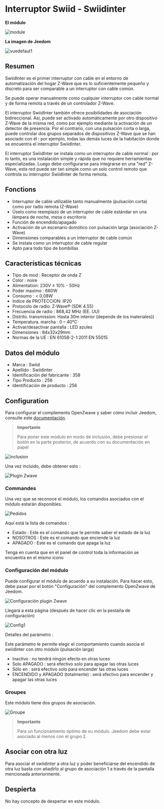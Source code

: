 # Interruptor Swiid - Swiidinter

**El módulo**

![module](images/swiid.inter/module.jpg)

**La imagen de Jeedom**

![vuedefaut1](images/swiid.inter/vuedefaut1.jpg)

## Resumen

SwiidInter es el primer interruptor con cable en el entorno de automatización del hogar Z-Wave que es lo suficientemente pequeño y discreto para ser comparable a un interruptor con cable común.

Se puede operar manualmente como cualquier interruptor con cable normal y de forma remota a través de un controlador Z-Wave.

El interruptor SwiidInter también ofrece posibilidades de asociación bidireccional. Así, puede ser activado automáticamente por otro dispositivo Z-Wave de la misma red, como por ejemplo mediante la activación de un detector de presencia. Por el contrario, con una pulsación corta o larga, puede controlar dos grupos separados de dispositivos Z-Wave que se han asociado con él : por ejemplo, todas las demás luces de la habitación donde se encuentra el interruptor SwiidInter.

El interruptor SwiidInter se instala como un interruptor de cable normal : por lo tanto, es una instalación simple y rápida que no requiere herramientas especializadas. Luego debe configurarse para integrarse en una "red" Z-Wave, esta red puede ser tan simple como un solo control remoto que controla su interruptor SwiidInter de forma remota.

## Fonctions

-   Interruptor de cable utilizable tanto manualmente (pulsación corta) como por radio remota (Z-Wave)
-   Úselo como reemplazo de un interruptor de cable estándar en una lámpara de noche, mesa o escritorio
-   Función de encendido/apagado
-   Activación de un escenario domótico con pulsación larga (asociación Z-Wave)
-   Dimensiones comparables a un interruptor de cable común
-   Se instala como un interruptor de cable regular
-   Apto para todo tipo de bombillas

## Características técnicas

-   Tipo de mod : Receptor de onda Z
-   Color : noire
-   Alimentation: 230V ± 10% - 50Hz
-   Poder maximo : 660W
-   Consumo : &lt; 0,08W
-   Indice de PROTECCION: IP20
-   Protocolo de radio: Z-Wave® (SDK 4.55)
-   Frecuencia de radio : 868,42 MHz (EE. UU)
-   Distrito. transmission: Hasta 30m interior (depende de los materiales))
-   Temperatura. marcha : 0 – 40°C
-   Activar/desactivar pantalla : LED azules
-   Dimensiones : 84x32x29mm
-   Normas de la UE : EN 61058-2-1:2011 EN 55015

## Datos del módulo

-   Marca : Swiid
-   Apellido : Swiidinter
-   Identificación del fabricante : 358
-   Tipo Producto : 256
-   Identificación de producto : 256

## Configuration

Para configurar el complemento OpenZwave y saber cómo incluir Jeedom, consulte este [documentación](https://doc.jeedom.com/es_ES/plugins/automation%20protocol/openzwave/).

> **Importante**
>
> Para poner este módulo en modo de inclusión, debe presionar el botón en la parte posterior, de acuerdo con su documentación en papel

![inclusion](images/swiid.inter/inclusion.jpg)

Una vez incluido, debe obtener esto :

![Plugin Zwave](images/swiid.inter/information.jpg)

### Commandes

Una vez que se reconoce el módulo, los comandos asociados con el módulo estarán disponibles.

![Pedidos](images/swiid.inter/commandes.jpg)

Aquí está la lista de comandos :

-   Estado : Este es el comando que te permite saber el estado de la luz
-   NOSOTROS : Este es el comando que enciende la luz
-   APAGADO : Este es el comando que apaga la luz

Tenga en cuenta que en el panel de control toda la información se encuentra en el mismo icono

### Configuración del módulo

Puede configurar el módulo de acuerdo a su instalación. Para hacer esto, debe pasar por el botón "Configuración" del complemento OpenZwave de Jeedom.

![Configuración plugin Zwave](images/plugin/bouton_configuration.jpg)

Llegará a esta página (después de hacer clic en la pestaña de configuración)

![Config1](images/swiid.inter/config1.jpg)

Detalles del parámetro :

Este parámetro le permite elegir el comportamiento cuando asocia el swiidinter con otro módulo (pulsación larga)

-   Inactivo : no tendrá ningún efecto en otras luces
-   Solo APAGADO : será efectivo solo para apagar las otras luces
-   Sólo en : será efectivo solo para encender las otras luces
-   ENCENDIDO y APAGADO (totalmente) : será efectivo para encender y apagar las otras luces

### Groupes

Este módulo tiene dos grupos de asociación.

![Groupe](images/swiid.inter/groupe.jpg)

> **Importante**
>
> Para un funcionamiento óptimo de su módulo. Jeedom debe estar asociado al menos con el grupo 2.

## Asociar con otra luz

Para asociar el swiidinter a otra luz y poder beneficiarse del encendido de otra luz basta con añadirlo al grupo de asociación 1 a través de la pantalla mencionada anteriormente.

## Despierta

No hay concepto de despertar en este módulo.
